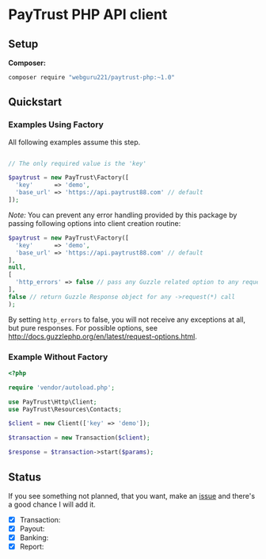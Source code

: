 # PayTrust PHP API client

## Setup

**Composer:**

```bash
composer require "webguru221/paytrust-php:~1.0"
```

## Quickstart

### Examples Using Factory

All following examples assume this step.

```php

// The only required value is the 'key'

$paytrust = new PayTrust\Factory([
  'key'      => 'demo',
  'base_url' => 'https://api.paytrust88.com' // default
]);
```
*Note:* You can prevent any error handling provided by this package by passing following options into client creation routine:

```php
$paytrust = new PayTrust\Factory([
  'key'      => 'demo',
  'base_url' => 'https://api.paytrust88.com' // default
],
null,
[
  'http_errors' => false // pass any Guzzle related option to any request, e.g. throw no exceptions
],
false // return Guzzle Response object for any ->request(*) call
);
```

By setting `http_errors` to false, you will not receive any exceptions at all, but pure responses.
For possible options, see http://docs.guzzlephp.org/en/latest/request-options.html.


### Example Without Factory

```php
<?php

require 'vendor/autoload.php';

use PayTrust\Http\Client;
use PayTrust\Resources\Contacts;

$client = new Client(['key' => 'demo']);

$transaction = new Transaction($client);

$response = $transaction->start($params);

```

## Status

If you see something not planned, that you want, make an [issue](https://github.com/webguru221/paytrust-php/issues) and there's a good chance I will add it.

- [x] Transaction:
- [x] Payout:
- [x] Banking:
- [x] Report: